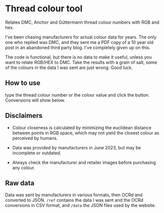 # Thread colour tool

Relates DMC, Anchor and Güttermann thread colour numbers with RGB and hex.

I've been chasing manufacturers for actual colour data for years. The only one who replied was DMC, and they sent me a PDF copy of a 10 year old post in an abandoned third party blog. I've completely given up on this.  
  
The code is functional, but there is no data to make it useful, unless you want to relate RGB/HEX to DMC. Take the results with a grain of salt, some of the colours in the data I was sent are just wrong. Good luck.  


## How to use 

type the thread colour number or the colour value and click the button. Conversions will show below.

## Disclaimers

* Colour closeness is calculated by minimizing the euclidean distance between points in RGB space, which may not yield the closest colour as perceived by humans.

* Data was provided by manufacturers in June 2023, but may be incomplete or outdated. 

* Always check the manufacturer and retailer images before purchasing any colour.

## Raw data

Data was sent by manufacturers in various formats, then OCRd and converted to JSON. `/ref` contains the data I was sent and the OCRd conversions in CSV format, and `/data` the JSON files used by the website. 
